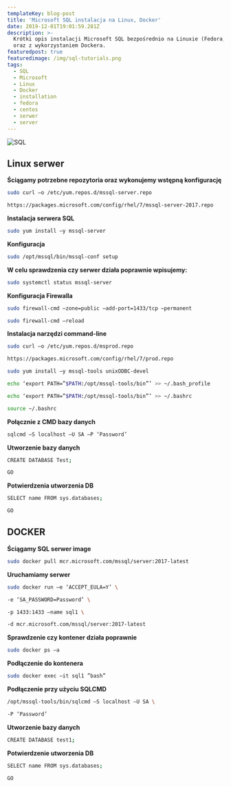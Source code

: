 ```yaml
---
templateKey: blog-post
title: 'Microsoft SQL instalacja na Linux, Docker'
date: 2019-12-01T19:01:59.281Z
description: >-
  Krótki opis instalacji Microsoft SQL bezpośrednio na Linuxie (Fedora, CentOS),
  oraz z wykorzystaniem Dockera. 
featuredpost: true
featuredimage: /img/sql-tutorials.png
tags:
  - SQL
  - Microsoft
  - Linux
  - Docker
  - installation
  - fedora
  - centos
  - serwer
  - server
---
```

![SQL](/img/sql-tutorials.png "SQL")

## **Linux serwer**

**Ściągamy potrzebne repozytoria oraz wykonujemy wstępną konfigurację**

```bash
sudo curl –o /etc/yum.repos.d/mssql-server.repo
```

```bash
https://packages.microsoft.com/config/rhel/7/mssql-server-2017.repo
```

**Instalacja serwera SQL**

```bash
sudo yum install –y mssql-server
```

**Konfiguracja**

```bash
sudo /opt/mssql/bin/mssql-conf setup
```

**W celu sprawdzenia czy serwer działa poprawnie wpisujemy:**

```bash
sudo systemctl status mssql-server
```

**Konfiguracja Firewalla**

```bash
sudo firewall-cmd –zone=public –add-port=1433/tcp –permanent
```

```bash
sudo firewall-cmd –reload
```

**Instalacja narzędzi command-line**

```bash
sudo curl –o /etc/yum.repos.d/msprod.repo
```

```bash
https://packages.microsoft.com/config/rhel/7/prod.repo
```

```bash
sudo yum install –y mssql-tools unixODBC-devel
```

```bash
echo ‘export PATH=”$PATH:/opt/mssql-tools/bin”’ >> ~/.bash_profile
```

```bash
echo ‘export PATH=”$PATH:/opt/mssql-tools/bin”’ >> ~/.bashrc
```

```bash
source ~/.bashrc
```

**Połącznie z CMD bazy danych**

```bash
sqlcmd –S localhost –U SA –P ‘Password’
```

**Utworzenie bazy danych**

```bash
CREATE DATABASE Test;
```

```bash
GO
```

**Potwierdzenia utworzenia DB**

```bash
SELECT name FROM sys.databases;
```

```bash
GO
```

## DOCKER

**Ściągamy SQL serwer image**

```bash
sudo docker pull mcr.microsoft.com/mssql/server:2017-latest
```

**Uruchamiamy serwer**

```bash
sudo docker run –e ‘ACCEPT_EULA=Y’ \
```

```bash
-e ‘SA_PASSWORD=Password’ \
```

```bash
-p 1433:1433 –name sql1 \
```

```bash
-d mcr.microsoft.com/mssql/server:2017-latest
```

**Sprawdzenie czy kontener działa poprawnie**

```bash
sudo docker ps –a
```

**Podłączenie do kontenera**

```bash
sudo docker exec –it sql1 ”bash”
```

**Podłączenie przy użyciu SQLCMD**

```bash
/opt/mssql-tools/bin/sqlcmd –S localhost –U SA \
```

```bash
-P ‘Password’
```

**Utworzenie bazy danych**

```bash
CREATE DATABASE test1;
```

**Potwierdzenie utworzenia DB**

```bash
SELECT name FROM sys.databases;
```

```bash
GO
```
